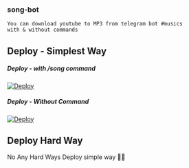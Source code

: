 ### song-bot
```
You can download youtube to MP3 from telegram bot #musics
with & without commands
```

## Deploy - Simplest Way
##### Deploy - with /song command

[![Deploy](https://www.herokucdn.com/deploy/button.svg)](https://heroku.com/deploy?template=https://github.com/shamilhabeebnelli/song-bot/tree/main)

##### Deploy - Without Command
[![Deploy](https://www.herokucdn.com/deploy/button.svg)](https://heroku.com/deploy?template=https://github.com/greatbots/song-bot/tree/Without-CMD)

## Deploy Hard Way
No Any Hard Ways Deploy simple way 🤗🤣
